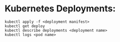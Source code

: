 # Kubernetes Deployments:

```
kubectl apply -f <deployment manifest>
kubectl get deploy
kubectl describe deployments <deployment name>
kubectl logs <pod name>
```
